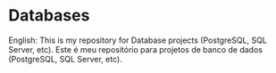 # Databases
English: This is my repository for Database projects (PostgreSQL, SQL Server, etc). Este é meu repositório para projetos de banco de dados (PostgreSQL, SQL Server, etc).
